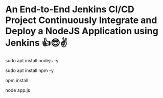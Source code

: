 # An End-to-End Jenkins CI/CD Project Continuously Integrate and Deploy a NodeJS Application using Jenkins 👍😎✌️

sudo apt install nodejs -y

sudo apt install npm -y

npm install

node app.js
